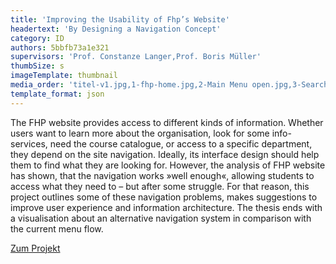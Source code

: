 ```yaml
---
title: 'Improving the Usability of Fhp’s Website'
headertext: 'By Designing a Navigation Concept'
category: ID
authors: 5bbfb73a1e321
supervisors: 'Prof. Constanze Langer,Prof. Boris Müller'
thumbSize: s
imageTemplate: thumbnail
media_order: 'titel-v1.jpg,1-fhp-home.jpg,2-Main Menu open.jpg,3-Search function.jpg,4-sub level menus.jpg,5-mobile-lp navigatio-02.jpg,6-compareison-IA.jpg'
template_format: json
---
```


The FHP website provides access to different kinds of information. Whether users want to learn more about the organisation, look for some info-services, need the course catalogue, or access to a specific department, they depend on the site navigation. Ideally, its interface design should help them to find what they are looking for. However, the analysis of FHP website has shown, that the navigation works »well enough«, allowing students to access what they need to – but after some struggle. For that reason, this project outlines some of these navigation problems, makes suggestions to improve user experience and information architecture. The thesis ends with a visualisation about an alternative navigation system in comparison with the current menu flow.

<a href="https://fhp.incom.org/project/10292" target="_blank">Zum Projekt</a>